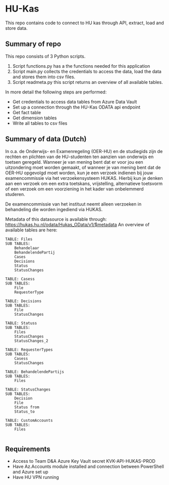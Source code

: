 # HU-Kas

This repo contains code to connect to HU kas through API, extract, load and store data.

## Summary of repo

This repo consists of 3 Python scripts.

 1. Script functions.py has a the functions needed for this application
 2. Script main.py collects the credentials to access the data, load the data and stores them into csv files.
 3. Script readmeta.py this script returns an overview of all available tables.

In more detail the following steps are performed:

- Get credentials to access data tables from Azure Data Vault
- Set up a connection through the HU-Kas ODATA api endpoint
- Get fact table
- Get dimension tables
- Write all tables to csv files

## Summary of data (Dutch)

In o.a. de Onderwijs- en Examenregeling (OER-HU) en de studiegids zijn de rechten en plichten van de HU-studenten ten aanzien van onderwijs en toetsen geregeld. Wanneer je van mening bent dat er voor jou een uitzondering moet worden gemaakt, of wanneer je van mening bent dat de OER-HU opgevolgd moet worden, kun je een verzoek indienen bij jouw examencommissie via het verzoekensysteem HUKAS. Hierbij kun je denken aan een verzoek om een extra toetskans, vrijstelling, alternatieve toetsvorm of een verzoek om een voorziening in het kader van onbelemmerd studeren.

De examencommissie van het instituut neemt alleen verzoeken in behandeling die worden ingediend via HUKAS.

Metadata of this datasource is available through: <https://hukas.hu.nl/odata/Hukas_OData/v1/$metadata>
An overview of available tables are here:

<pre><code>TABLE: Files
SUB TABLES:
    Behandelaar
    BehandelendePartij
    Cases
    Decisions
    Status
    StatusChanges

TABLE: Casess
SUB TABLES:
    File
    RequesterType

TABLE: Decisions
SUB TABLES:
    File
    StatusChanges

TABLE: Statuss
SUB TABLES:
    Files
    StatusChanges
    StatusChanges_2

TABLE: RequesterTypes
SUB TABLES:
    Casess
    StatusChanges

TABLE: BehandelendePartijs
SUB TABLES:
    Files

TABLE: StatusChanges
SUB TABLES:
    Decision
    File
    Status from
    Status_to

TABLE: CustomAccounts
SUB TABLES:
    Files
 </code></pre>

## Requirements

- Access to Team D&A Azure Key Vault secret KVK-API-HUKAS-PROD
- Have Az.Accounts module installed and connection between PowerShell and Azure set up
- Have HU VPN running